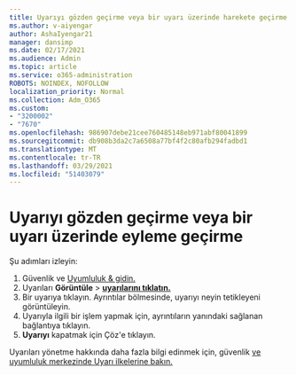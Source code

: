 ```yaml
---
title: Uyarıyı gözden geçirme veya bir uyarı üzerinde harekete geçirme
ms.author: v-aiyengar
author: AshaIyengar21
manager: dansimp
ms.date: 02/17/2021
ms.audience: Admin
ms.topic: article
ms.service: o365-administration
ROBOTS: NOINDEX, NOFOLLOW
localization_priority: Normal
ms.collection: Adm_O365
ms.custom:
- "3200002"
- "7670"
ms.openlocfilehash: 986907debe21cee760485148eb971abf80041899
ms.sourcegitcommit: db908b3da2c7a6508a77bf4f2c80afb294fadbd1
ms.translationtype: MT
ms.contentlocale: tr-TR
ms.lasthandoff: 03/29/2021
ms.locfileid: "51403079"
---
```

# <a name="review-or-act-on-an-alert"></a>Uyarıyı gözden geçirme veya bir uyarı üzerinde eyleme geçirme

Şu adımları izleyin:

1. Güvenlik ve [Uyumluluk & gidin.](https://go.microsoft.com/fwlink/p/?linkid=2077143)
1. Uyarıları **Görüntüle**  >  **[uyarılarını tıklatın.](https://go.microsoft.com/fwlink/?linkid=2103301)**
1. Bir uyarıya tıklayın. Ayrıntılar bölmesinde, uyarıyı neyin tetikleyeni görüntüleyin.
1. Uyarıyla ilgili bir işlem yapmak için, ayrıntıların yanındaki sağlanan bağlantıya tıklayın.
1. **Uyarıyı** kapatmak için Çöz'e tıklayın.

Uyarıları yönetme hakkında daha fazla bilgi edinmek için, güvenlik [ve uyumluluk merkezinde Uyarı ilkelerine bakın.](https://go.microsoft.com/fwlink/?linkid=2103211)


